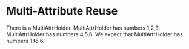 # Multi-Attribute Reuse

There is a MultiAttrHolder.
MultiAttrHolder has numbers 1,2,3.
MultiAttrHolder has numbers 4,5,6.
We expect that MultiAttrHolder has numbers 1 to 6.
